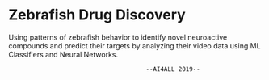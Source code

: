 # Zebrafish Drug Discovery
Using patterns of zebrafish behavior to identify novel neuroactive compounds and predict their targets by analyzing their video data using ML Classifiers and Neural Networks.

                                          --AI4ALL 2019--
